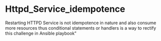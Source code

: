# Httpd_Service_idempotence
Restarting HTTPD Service is not idempotence in nature and also consume more resources thus conditional statements or handlers is a way to rectify this challenge in Ansible playbook"
